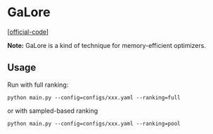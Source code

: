 

# GaLore

[[official-code](https://github.com/jiaweizzhao/GaLore)]


**Note:** GaLore is a kind of technique for memory-efficient optimizers.


## Usage

Run with full ranking:

    python main.py --config=configs/xxx.yaml --ranking=full

or with sampled-based ranking

    python main.py --config=configs/xxx.yaml --ranking=pool